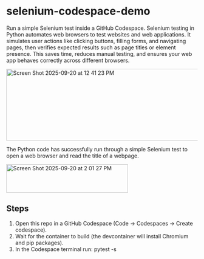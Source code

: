 # selenium-codespace-demo

Run a simple Selenium test inside a GitHub Codespace.  Selenium testing in Python automates web browsers to test websites and web applications. It simulates user actions like clicking buttons, filling forms, and navigating pages, then verifies expected results such as page titles or element presence. This saves time, reduces manual testing, and ensures your web app behaves correctly across different browsers.

<img width="766" height="189" alt="Screen Shot 2025-09-20 at 12 41 23 PM" src="https://github.com/user-attachments/assets/aec24948-7d53-4959-8fe3-5042692b8d52" />

The Python code has successfully run through a simple Selenium test to open a web browser and read the title of a webpage. <br>

<img width="320" height="75" alt="Screen Shot 2025-09-20 at 2 01 27 PM" src="https://github.com/user-attachments/assets/a0fa5281-76f1-450f-aced-5c839bb356e6" />

## Steps
1. Open this repo in a GitHub Codespace (Code → Codespaces → Create codespace).
2. Wait for the container to build (the devcontainer will install Chromium and pip packages).
3. In the Codespace terminal run:
pytest -s
